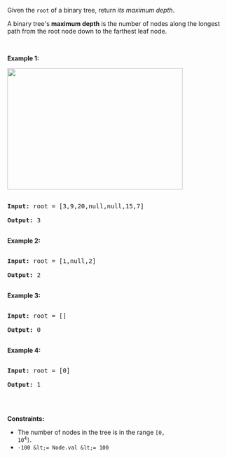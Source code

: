 Given the `` root `` of a binary tree, return _its maximum depth_.

A binary tree's __maximum depth__&nbsp;is the number of nodes along the longest path from the root node down to the farthest leaf node.

&nbsp;

__Example 1:__

<img alt="" src="https://assets.leetcode.com/uploads/2020/11/26/tmp-tree.jpg" style="width: 400px; height: 277px;"/>

<pre>
<strong>Input:</strong> root = [3,9,20,null,null,15,7]
<strong>Output:</strong> 3
</pre>

__Example 2:__

<pre>
<strong>Input:</strong> root = [1,null,2]
<strong>Output:</strong> 2
</pre>

__Example 3:__

<pre>
<strong>Input:</strong> root = []
<strong>Output:</strong> 0
</pre>

__Example 4:__

<pre>
<strong>Input:</strong> root = [0]
<strong>Output:</strong> 1
</pre>

&nbsp;

__Constraints:__

*   The number of nodes in the tree is in the range <code>[0, 10<sup>4</sup>]</code>.
*   `` -100 &lt;= Node.val &lt;= 100 ``
